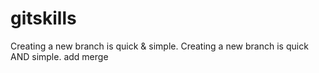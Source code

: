# gitskills
Creating a new branch is quick & simple.
Creating a new branch is quick AND simple.
add merge 

